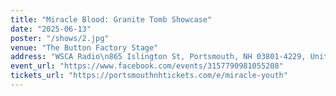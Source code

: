 ```yaml
---
title: "Miracle Blood: Granite Tomb Showcase"
date: "2025-06-13"
poster: "/shows/2.jpg"
venue: "The Button Factory Stage"
address: "WSCA Radio\n865 Islington St, Portsmouth, NH 03801-4229, United States"
event_url: "https://www.facebook.com/events/3157790981055208"
tickets_url: "https://portsmouthnhtickets.com/e/miracle-youth"
---
```

